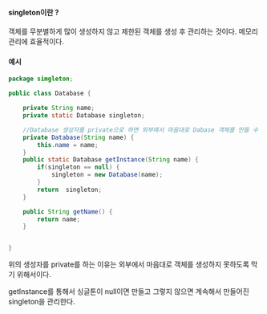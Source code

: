 #### singleton이란 ?

객체를 무분별하게 많이 생성하지 않고 제한된 객체를 생성 후 관리하는 것이다.
메모리 관리에 효율적이다.


#### 예시 
````java
package simgleton;

public class Database {

    private String name;
    private static Database singleton;

    //Database 생성자를 private으로 하면 외부에서 마음대로 Dabase 객체를 만들 수 없다
    private Database(String name) {
        this.name = name;
    }
    public static Database getInstance(String name) {
        if(singleton == null) {
            singleton = new Database(name);
        }
        return  singleton;
    }

    public String getName() {
        return name;
    }


}
````

위의 생성자를 private를 하는 이유는 외부에서 마음대로 객체를 생성하지 못하도록 막기 위해서이다.

getInstance를 통해서 싱글톤이 null이면 만들고 그렇지 않으면  계속해서 만들어진 singleton을 관리한다. 


